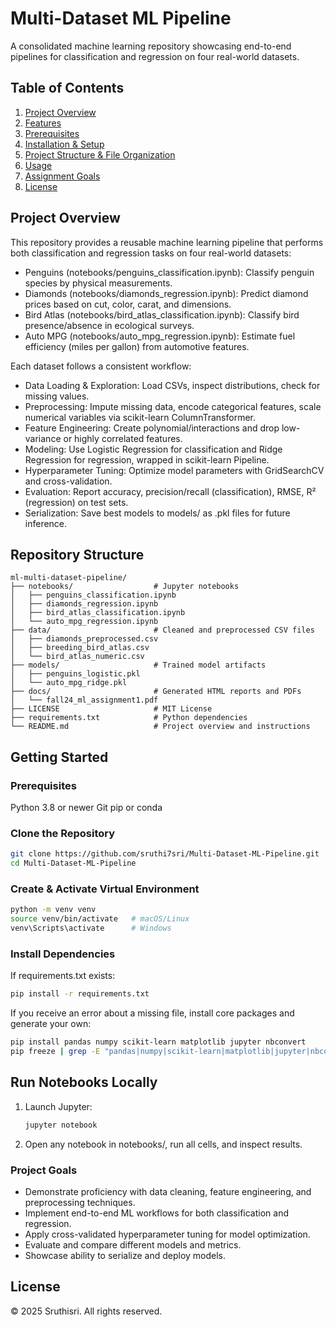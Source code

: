 # Multi-Dataset ML Pipeline

A consolidated machine learning repository showcasing end-to-end pipelines for classification and regression on four real-world datasets.

## Table of Contents
1. [Project Overview](#project-overview)  
2. [Features](#features)  
3. [Prerequisites](#prerequisites)  
4. [Installation & Setup](#installation--setup)  
5. [Project Structure & File Organization](#project-structure--file-organization)  
6. [Usage](#usage)  
7. [Assignment Goals](#assignment-goals)  
8. [License](#license)  


## Project Overview

This repository provides a reusable machine learning pipeline that performs both classification and regression tasks on four real-world datasets:
- Penguins (notebooks/penguins_classification.ipynb): Classify penguin species by physical measurements.
- Diamonds (notebooks/diamonds_regression.ipynb): Predict diamond prices based on cut, color, carat, and dimensions.
- Bird Atlas (notebooks/bird_atlas_classification.ipynb): Classify bird presence/absence in ecological surveys.
- Auto MPG (notebooks/auto_mpg_regression.ipynb): Estimate fuel efficiency (miles per gallon) from automotive features.

Each dataset follows a consistent workflow:
- Data Loading & Exploration: Load CSVs, inspect distributions, check for missing values.
- Preprocessing: Impute missing data, encode categorical features, scale numerical variables via scikit-learn ColumnTransformer.
- Feature Engineering: Create polynomial/interactions and drop low-variance or highly correlated features.
- Modeling: Use Logistic Regression for classification and Ridge Regression for regression, wrapped in scikit-learn Pipeline.
- Hyperparameter Tuning: Optimize model parameters with GridSearchCV and cross-validation.
- Evaluation: Report accuracy, precision/recall (classification), RMSE, R² (regression) on test sets.
- Serialization: Save best models to models/ as .pkl files for future inference.

## Repository Structure
```
ml-multi-dataset-pipeline/
├── notebooks/                  # Jupyter notebooks
│   ├── penguins_classification.ipynb
│   ├── diamonds_regression.ipynb
│   ├── bird_atlas_classification.ipynb
│   └── auto_mpg_regression.ipynb
├── data/                       # Cleaned and preprocessed CSV files
│   ├── diamonds_preprocessed.csv
│   ├── breeding_bird_atlas.csv
│   └── bird_atlas_numeric.csv
├── models/                     # Trained model artifacts
│   ├── penguins_logistic.pkl
│   └── auto_mpg_ridge.pkl
├── docs/                       # Generated HTML reports and PDFs
│   └── fall24_ml_assignment1.pdf
├── LICENSE                     # MIT License
├── requirements.txt            # Python dependencies
└── README.md                   # Project overview and instructions
```

## Getting Started

### Prerequisites
Python 3.8 or newer
Git
pip or conda

### Clone the Repository

```bash
git clone https://github.com/sruthi7sri/Multi-Dataset-ML-Pipeline.git
cd Multi-Dataset-ML-Pipeline
```

### Create & Activate Virtual Environment
```bash
python -m venv venv
source venv/bin/activate   # macOS/Linux
venv\Scripts\activate      # Windows
```

### Install Dependencies
If requirements.txt exists:
```bash
pip install -r requirements.txt
```
If you receive an error about a missing file, install core packages and generate your own:
```bash
pip install pandas numpy scikit-learn matplotlib jupyter nbconvert
pip freeze | grep -E "pandas|numpy|scikit-learn|matplotlib|jupyter|nbconvert" > requirements.txt
```

## Run Notebooks Locally
1. Launch Jupyter:
    ```bash
    jupyter notebook
    ```
2. Open any notebook in notebooks/, run all cells, and inspect results.

### Project Goals
- Demonstrate proficiency with data cleaning, feature engineering, and preprocessing techniques.
- Implement end-to-end ML workflows for both classification and regression.
- Apply cross-validated hyperparameter tuning for model optimization.
- Evaluate and compare different models and metrics.
- Showcase ability to serialize and deploy models.

## License
© 2025 Sruthisri. All rights reserved.